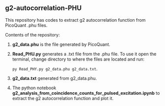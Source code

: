 ## g2-autocorrelation-PHU

This repository has codes to extract g2 autocorrelation function from PicoQuant .phu files.

Contents of the repository:
1. **g2_data.phu** is the file generated by PicoQuant.
2. **Read_PHU.py** generates a .txt file from the .phu file. To use it open the terminal, change directory to where the files are located and run:
   
   ```py Read_PHY.py g2_data.phu g2_data.txt```.
4. **g2_data.txt** generated from g2_data.phu.
5. The python notebook **g2_analysis_from_coincidence_counts_for_pulsed_excitation.ipynb** to extract the g2 autocorrelation function and plot it.
